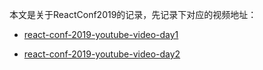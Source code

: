 本文是关于ReactConf2019的记录，先记录下对应的视频地址：

- [react-conf-2019-youtube-video-day1](https://www.youtube.com/watch?reload=9&v=RCiccdQObpo)

- [react-conf-2019-youtube-video-day2](https://www.youtube.com/watch?v=JDDxR1a15Yo)
